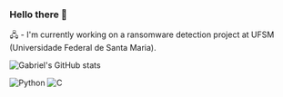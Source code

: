### Hello there 👋



🖧 - I'm currently working on a ransomware detection project at UFSM (Universidade Federal de Santa Maria).


![Gabriel's GitHub stats](https://github-readme-stats.vercel.app/api?username=gabrielfoletto&show_icons=true&theme=transparent)

![Python](https://img.shields.io/badge/Python-14354C?style=for-the-badge&logo=python&logoColor=white) ![C](https://img.shields.io/badge/C-00599C?style=for-the-badge&logo=c&logoColor=white)

